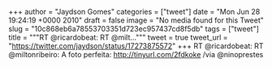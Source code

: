 
+++
author = "Jaydson Gomes"
categories = ["tweet"]
date = "Mon Jun 28 19:24:19 +0000 2010"
draft = false
image = "No media found for this Tweet"
slug = "10c868eb6a78553703351d723ec957437cd8f5db"
tags = ["tweet"]
title = """RT @ricardobeat: RT @milt..."""
tweet = true
tweet_url = "https://twitter.com/jaydson/status/17273875572"
+++
RT @ricardobeat: RT @miltonribeiro: A foto perfeita: http://tinyurl.com/2fdkoke /via @ninoprestes
